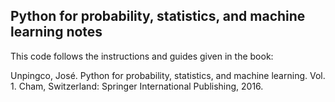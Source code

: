 ## Python for probability, statistics, and machine learning notes

This code follows the instructions and guides given in the book:

Unpingco, José. Python for probability, statistics, and machine learning. Vol. 1. Cham, Switzerland: Springer International Publishing, 2016.
